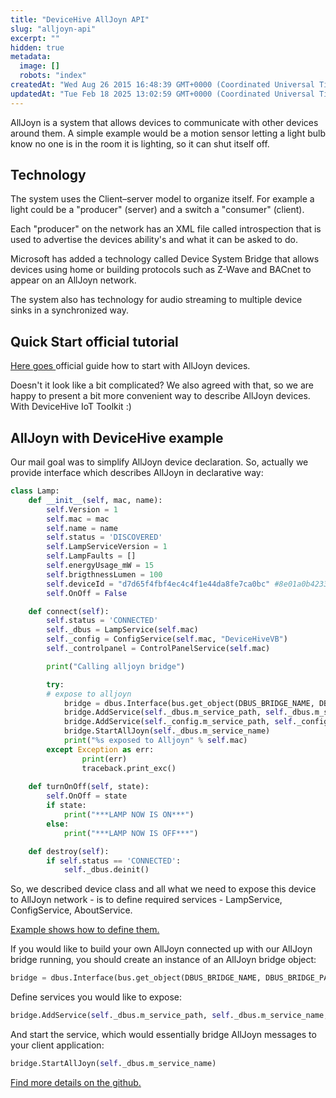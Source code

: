 ```yaml
---
title: "DeviceHive AllJoyn API"
slug: "alljoyn-api"
excerpt: ""
hidden: true
metadata: 
  image: []
  robots: "index"
createdAt: "Wed Aug 26 2015 16:48:39 GMT+0000 (Coordinated Universal Time)"
updatedAt: "Tue Feb 18 2025 13:02:59 GMT+0000 (Coordinated Universal Time)"
---
```

AllJoyn is a system that allows devices to communicate with other devices around them. A simple example would be a motion sensor letting a light bulb know no one is in the room it is lighting, so it can shut itself off.

## Technology

The system uses the Client–server model to organize itself. For example a light could be a "producer" (server) and a switch a "consumer" (client).

Each "producer" on the network has an XML file called introspection that is used to advertise the devices ability's and what it can be asked to do.

Microsoft has added a technology called Device System Bridge that allows devices using home or building protocols such as Z-Wave and BACnet to appear on an AllJoyn network. 

The system also has technology for audio streaming to multiple device sinks in a synchronized way.

## Quick Start official tutorial

[Here goes ](https://allseenalliance.org/framework/documentation) official guide how to start with AllJoyn devices.

Doesn't it look like a bit complicated? We also agreed with that, so we are happy to present a bit more convenient way to describe AllJoyn devices. With DeviceHive IoT Toolkit :)

## AllJoyn with DeviceHive example

Our mail goal was to simplify AllJoyn device declaration. So, actually we provide interface which describes AllJoyn in declarative way:

```python
class Lamp:
    def __init__(self, mac, name):
        self.Version = 1
        self.mac = mac
        self.name = name        
        self.status = 'DISCOVERED'
        self.LampServiceVersion = 1
        self.LampFaults = []
        self.energyUsage_mW = 15
        self.brigthnessLumen = 100
        self.deviceId = "d7d65f4fbf4ec4c4f1e44da8fe7ca0bc" #8e01a0b4233145c8e35921fdf41dd3bc";
        self.OnOff = False

    def connect(self):
        self.status = 'CONNECTED'
        self._dbus = LampService(self.mac)
        self._config = ConfigService(self.mac, "DeviceHiveVB")
        self._controlpanel = ControlPanelService(self.mac)

        print("Calling alljoyn bridge")

        try:
        # expose to alljoyn             
            bridge = dbus.Interface(bus.get_object(DBUS_BRIDGE_NAME, DBUS_BRIDGE_PATH), dbus_interface='com.devicehive.alljoyn.bridge')
            bridge.AddService(self._dbus.m_service_path, self._dbus.m_service_name, ALLJOYN_LIGHT_PATH, ALLJOYN_LIGHT_NAME, INTROSPECT)
            bridge.AddService(self._config.m_service_path, self._config.m_service_name, ALLJOYN_CONFIG_PATH, ALLJOYN_CONFIG_NAME, CONFIG_INTROSPECT)
            bridge.StartAllJoyn(self._dbus.m_service_name)
            print("%s exposed to Alljoyn" % self.mac)
        except Exception as err:
                print(err)
                traceback.print_exc()
        
    def turnOnOff(self, state):
        self.OnOff = state
        if state:
            print("***LAMP NOW IS ON***")
        else:
            print("***LAMP NOW IS OFF***")

    def destroy(self):
        if self.status == 'CONNECTED':
            self._dbus.deinit()
```

So, we described device class and all what we need to expose this device to AllJoyn network - is to define required services - LampService, ConfigService, AboutService.

[Example shows how to define them.](https://github.com/devicehive/IoT-framework/blob/master/examples/alljoyn/lighting/real-light.py) 

If you would like to build your own AllJoyn connected up with our AllJoyn bridge running, you should create an instance of an AllJoyn bridge object:

```python
bridge = dbus.Interface(bus.get_object(DBUS_BRIDGE_NAME, DBUS_BRIDGE_PATH), dbus_interface='com.devicehive.alljoyn.bridge')
```

Define services you would like to expose:

```python
bridge.AddService(self._dbus.m_service_path, self._dbus.m_service_name, ALLJOYN_LIGHT_PATH, ALLJOYN_LIGHT_NAME, INTROSPECT)
```

And start the service, which would essentially bridge AllJoyn messages to your client application:

```python
bridge.StartAllJoyn(self._dbus.m_service_name)
```

[Find more details on the github.](https://github.com/devicehive/IoT-framework/blob/master/examples/alljoyn/lighting/real-light.py)
